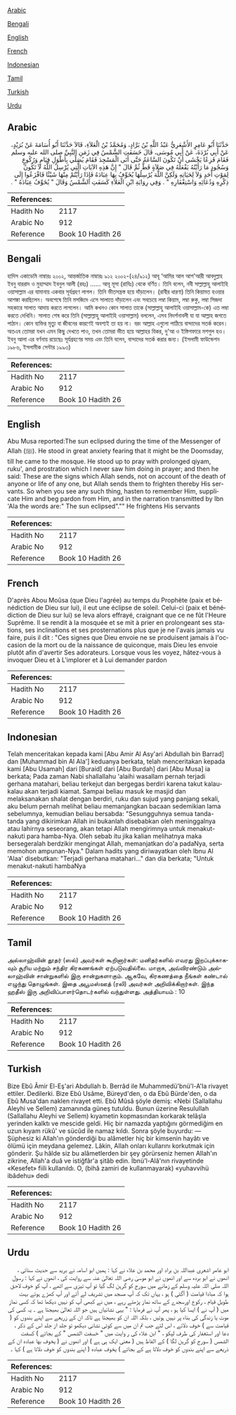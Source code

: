 [Arabic](#arabic)

[Bengali](#bengali)

[English](#english)

[French](#french)

[Indonesian](#indonesian)

[Tamil](#tamil)

[Turkish](#turkish)

[Urdu](#urdu)

## Arabic


<div dir="rtl" lang="ar" style={{fontSize:'larger',backgroundColor:'#f8f9fa',padding:20}}>
حَدَّثَنَا أَبُو عَامِرٍ الأَشْعَرِيُّ عَبْدُ اللَّهِ بْنُ بَرَّادٍ، وَمُحَمَّدُ بْنُ الْعَلاَءِ، قَالاَ حَدَّثَنَا أَبُو أُسَامَةَ عَنْ بُرَيْدٍ، عَنْ أَبِي بُرْدَةَ، عَنْ أَبِي مُوسَى، قَالَ خَسَفَتِ الشَّمْسُ فِي زَمَنِ النَّبِيِّ صلى الله عليه وسلم فَقَامَ فَزِعًا يَخْشَى أَنْ تَكُونَ السَّاعَةُ حَتَّى أَتَى الْمَسْجِدَ فَقَامَ يُصَلِّي بِأَطْوَلِ قِيَامٍ وَرُكُوعٍ وَسُجُودٍ مَا رَأَيْتُهُ يَفْعَلُهُ فِي صَلاَةٍ قَطُّ ثُمَّ قَالَ ‏"‏ إِنَّ هَذِهِ الآيَاتِ الَّتِي يُرْسِلُ اللَّهُ لاَ تَكُونُ لِمَوْتِ أَحَدٍ وَلاَ لِحَيَاتِهِ وَلَكِنَّ اللَّهَ يُرْسِلُهَا يُخَوِّفُ بِهَا عِبَادَهُ فَإِذَا رَأَيْتُمْ مِنْهَا شَيْئًا فَافْزَعُوا إِلَى ذِكْرِهِ وَدُعَائِهِ وَاسْتِغْفَارِهِ ‏"‏ ‏.‏ وَفِي رِوَايَةِ ابْنِ الْعَلاَءِ كَسَفَتِ الشَّمْسُ وَقَالَ ‏"‏ يُخَوِّفُ عِبَادَهُ ‏"‏ ‏.‏
</div>
<div style={{backgroundColor:'#f8f9fa',padding:20, marginBottom: 10}}><table> <thead> <tr> <th>References:</th> <th></th> </tr> </thead> <tbody><tr><td>Hadith No</td><td>2117</td></tr><tr><td>Arabic No</td><td>912</td></tr><tr><td>Reference</td><td>Book 10 Hadith 26</td></tr></tbody></table></div>

## Bengali


<div dir="ltr" lang="bn" style={{fontSize:'larger',backgroundColor:'#f8f9fa',padding:20}}>
হাদিস একাডেমি নাম্বারঃ ২০০২, আন্তর্জাতিক নাম্বারঃ ৯১২ ২০০২-(২৪/৯১২) আবূ ‘আমির আল আশ'আরী আবদুল্লাহ ইবনু বাররাদ ও মুহাম্মাদ ইবনুল আলী (রহঃ) ...... আবূ মূসা (রাযিঃ) থেকে বর্ণিত। তিনি বলেন, নবী সাল্লাল্লাহু আলাইহি ওয়াসাল্লাম এর যামানায় একবার সূর্যগ্রহণ লাগল। তিনি ভীতসন্ত্রস্ত হয়ে দাঁড়ালেন। (রাবীর ধারণা) তিনি কিয়ামত হওয়ার আশঙ্কা করছিলেন। অবশেষে তিনি মসজিদে এসে সালাতে দাঁড়ালেন এবং সবচেয়ে লম্বা কিয়াম, লম্বা রুকু, লম্বা সিজদা সহকারে সালাত আদায় করতে লাগলেন। আমি কখনও কোন সালাত তাকে (সাল্লাল্লাহু আলাইহি ওয়াসাল্লাম-কে) এত লম্বা করতে দেখিনি। সালাত শেষ করে তিনি (সাল্লাল্লাহু আলাইহি ওয়াসাল্লাম) বললেন, এসব নিদর্শনাবলী যা যা আল্লাহ জগতে পাঠান। কোন ব্যক্তির মৃত্যু বা জীবনের কারণেই অবশ্যই তা হয় না। বরং আল্লাহ এগুলো পাঠিয়ে বান্দাদের সতর্ক করেন। অতএব তোমরা যখন এমন কিছু দেখতে পাও, তখন তোমরা ভীত হয়ে আল্লাহর যিকর, দু'আ ও ইস্তিগফারে মশগুল হও। ইবনু আলা এর বর্ণনায় রয়েছেঃ সূর্যগ্রহণের সময় এবং তিনি বলেন, বান্দাদের সতর্ক করার জন্য। (ইসলামী ফাউন্ডেশন ১৯৮৬, ইসলামীক সেন্টার ১৯৯৩)
</div>
<div style={{backgroundColor:'#f8f9fa',padding:20, marginBottom: 10}}><table> <thead> <tr> <th>References:</th> <th></th> </tr> </thead> <tbody><tr><td>Hadith No</td><td>2117</td></tr><tr><td>Arabic No</td><td>912</td></tr><tr><td>Reference</td><td>Book 10 Hadith 26</td></tr></tbody></table></div>

## English


<div dir="ltr" lang="en" style={{fontSize:'larger',backgroundColor:'#f8f9fa',padding:20}}>
Abu Musa reported:The sun eclipsed during the time of the Messenger of Allah (ﷺ). He stood in great anxiety fearing that it might be the Doomsday, till he came to the mosque. He stood up to pray with prolonged qiyam, ruku', and prostration which I never saw him doing in prayer; and then he said: These are the signs which Allah sends, not on account of the death of anyone or life of any one, but Allah sends them to frighten thereby His servants. So when you see any such thing, hasten to remember Him, supplicate Him and beg pardon from Him, and in the narration transmitted by Ibn 'Ala the words are:" The sun eclipsed"."" He frightens His servants
</div>
<div style={{backgroundColor:'#f8f9fa',padding:20, marginBottom: 10}}><table> <thead> <tr> <th>References:</th> <th></th> </tr> </thead> <tbody><tr><td>Hadith No</td><td>2117</td></tr><tr><td>Arabic No</td><td>912</td></tr><tr><td>Reference</td><td>Book 10 Hadith 26</td></tr></tbody></table></div>

## French


<div dir="ltr" lang="fr" style={{fontSize:'larger',backgroundColor:'#f8f9fa',padding:20}}>
D'après Abou Moûsa (que Dieu l'agrée) au temps du Prophète (paix et bénédiction de Dieu sur lui), il eut une éclipse de soleil. Celui-ci (paix et bénédiction de Dieu sur lui) se leva alors effrayé, craignant que ce ne fût l'Heure Suprême. Il se rendit à la mosquée et se mit à prier en prolongeant ses stations, ses inclinations et ses prosternations plus que je ne l'avais jamais vu faire, puis il dit : "Ces signes que Dieu envoie ne se produisent jamais à l'occasion de la mort ou de la naissance de quiconque, mais Dieu les envoie plutôt afin d'avertir Ses adorateurs. Lorsque vous les voyez, hâtez-vous à invoquer Dieu et à L'implorer et à Lui demander pardon
</div>
<div style={{backgroundColor:'#f8f9fa',padding:20, marginBottom: 10}}><table> <thead> <tr> <th>References:</th> <th></th> </tr> </thead> <tbody><tr><td>Hadith No</td><td>2117</td></tr><tr><td>Arabic No</td><td>912</td></tr><tr><td>Reference</td><td>Book 10 Hadith 26</td></tr></tbody></table></div>

## Indonesian


<div dir="ltr" lang="id" style={{fontSize:'larger',backgroundColor:'#f8f9fa',padding:20}}>
Telah menceritakan kepada kami [Abu Amir Al Asy'ari Abdullah bin Barrad] dan [Muhammad bin Al Ala'] keduanya berkata, telah menceritakan kepada kami [Abu Usamah] dari [Buraid] dari [Abu Burdah] dari [Abu Musa] ia berkata; Pada zaman Nabi shallallahu 'alaihi wasallam pernah terjadi gerhana matahari, beliau terkejut dan bergegas berdiri karena takut kalau-kalau akan terjadi kiamat. Sampai beliau masuk ke masjid dan melaksanakan shalat dengan berdiri, ruku dan sujud yang panjang sekali, aku belum pernah melihat beliau memanjangkan bacaan sedemikian lama sebelumnya, kemudian beliau bersabda: "Sesungguhnya semua tanda-tanda yang dikirimkan Allah ini bukanlah disebabkan oleh meninggalnya atau lahirnya seseorang, akan tetapi Allah mengirimnya untuk menakut-nakuti para hamba-Nya. Oleh sebab itu jika kalian melihatnya maka bersegeralah berdzikir mengingat Allah, memanjatkan do'a padaNya, serta memohon ampunan-Nya." Dalam hadits yang diriwayatkan oleh Ibnu Al 'Alaa' disebutkan: "Terjadi gerhana matahari…" dan dia berkata; "Untuk menakut-nakuti hambaNya
</div>
<div style={{backgroundColor:'#f8f9fa',padding:20, marginBottom: 10}}><table> <thead> <tr> <th>References:</th> <th></th> </tr> </thead> <tbody><tr><td>Hadith No</td><td>2117</td></tr><tr><td>Arabic No</td><td>912</td></tr><tr><td>Reference</td><td>Book 10 Hadith 26</td></tr></tbody></table></div>

## Tamil


<div dir="ltr" lang="ta" style={{fontSize:'larger',backgroundColor:'#f8f9fa',padding:20}}>
அல்லாஹ்வின் தூதர் (ஸல்) அவர்கள் கூறினார்கள்: மனிதர்களில் எவரது இறப்புக்காகவும் சூரிய மற்றும் சந்திர கிரகணங்கள் ஏற்படுவதில்லை. மாறாக, அவ்விரண்டும் அல்லாஹ்வின் சான்றுகளில் இரு சான்றுகளாகும். ஆகவே, கிரகணத்தை நீங்கள் கண்டால் எழுந்து தொழுங்கள். இதை அபூமஸ்ஊத் (ரலி) அவர்கள் அறிவிக்கிறார்கள். இந்த ஹதீஸ் இரு அறிவிப்பாளர்தொடர்களில் வந்துள்ளது. அத்தியாயம் : 10
</div>
<div style={{backgroundColor:'#f8f9fa',padding:20, marginBottom: 10}}><table> <thead> <tr> <th>References:</th> <th></th> </tr> </thead> <tbody><tr><td>Hadith No</td><td>2117</td></tr><tr><td>Arabic No</td><td>912</td></tr><tr><td>Reference</td><td>Book 10 Hadith 26</td></tr></tbody></table></div>

## Turkish


<div dir="ltr" lang="tr" style={{fontSize:'larger',backgroundColor:'#f8f9fa',padding:20}}>
Bize Ebû Âmir El-Eş'ari Abdullah b. Berrâd ile Muhammedü'bnü'l-A'la rivayet ettiler. Dedilerki. Bize Ebû Usâme, Büreyd'den, o da Ebû Bürde'den, o da Ebû Musa'dan naklen rivayet etti. Ebû Mûsâ şöyle demiş: «Nebi (Sallallahu Aleyhi ve Sellem) zamanında güneş tutuldu. Bunun üzerine Resulullah (Sallallahu Aleyhi ve Sellem) kıyametin kopmasından korkarak telâşla yerinden kalktı ve mescide geldi. Hiç bir namazda yaptığını görmediğim en uzun kıyam rükû' ve sücûd ile namaz kıldı. Sonra şöyle buyurdu: — Şüphesiz ki Allah'ın gönderdiği bu alâmetler hiç bir kimsenin hayâtı ve ölümü için meydana gelemez. Lâkin, Allah onları kullarını korkutmak için gönderir. Şu hâlde siz bu alâmetlerden bir şey görürseniz hemen Allah'ın zikrine, Allah'a duâ ve istiğfâr'a şitâb edin. İbnü'l-Alâ'nın rivayetinde «Kesefet» fiili kullanıldı. O, (bihâ zamiri de kullanmayarak) «yuhavvihü ibâdehu» dedi
</div>
<div style={{backgroundColor:'#f8f9fa',padding:20, marginBottom: 10}}><table> <thead> <tr> <th>References:</th> <th></th> </tr> </thead> <tbody><tr><td>Hadith No</td><td>2117</td></tr><tr><td>Arabic No</td><td>912</td></tr><tr><td>Reference</td><td>Book 10 Hadith 26</td></tr></tbody></table></div>

## Urdu


<div dir="rtl" lang="ur" style={{fontSize:'larger',backgroundColor:'#f8f9fa',padding:20}}>
ابو عامر اشعری عبداللہ بن براد اور محمد بن علاء نے کہا : ہمیں ابو اسامہ نے برید سے حدیث سنائی ، انھوں نے ابو بردہ سے اور انھوں نے ابو موسیٰ رضی اللہ تعالیٰ عنہ سے روایت کی ، انھوں نے کہا : رسول اللہ صلی اللہ علیہ وسلم کے زمانے میں سورج کو گرہن لگ گیا تو آپ تیزی سے اٹھے ، آپ کو خوف لاحق ہوا کہ مبادا قیامت ( آگئی ) ہو ، یہاں تک کہ آپ مسجد میں تشریف لے آئے اور آپ کھڑے ہوئے بہت طویل قیام ، رکوع اورسجدے کے ساتھ نماز پڑھتے رہے ، میں نے کبھی آپ کو نہیں دیکھا تھا کہ کسی نماز میں ( آپ نے ) ایسا کیا ہو ، پھر آپ نے فرمایا : " یہی نشانیاں ہیں جو اللہ تعالیٰ بھیجتا ہے ۔ یہ کسی کی موت یا زندگی کی بناء پر نہیں ہوتیں ، بلکہ اللہ ان کو بھیجتا ہے تاکہ ان کے زریعے سے اپنے بندوں کو ( قیامت سے ) خوف دلائے ، اس لئے جب تم ان میں سے کوئی نشانی دیکھو تو جلد از جلد اس کے ذکر ، دعا اور استغفار کی طرف لپکو ، " ابن علاء کی ر وایت میں " خسفت الشمس " کے بجائے ) كسفت الشمس ( سورج کو گرہن لگا ) کے الفاظ ہیں ( معنی ایک ہی ہے ) اور انھوں نے ( يخوف بها عباده ان کے ذریعے سے اپنے بندوں کو خوف دلاتا ہے کے بجائے ) يخوف عباده ( اپنے بندوں کو خوف دلاتا ہے ) کہا ۔
</div>
<div style={{backgroundColor:'#f8f9fa',padding:20, marginBottom: 10}}><table> <thead> <tr> <th>References:</th> <th></th> </tr> </thead> <tbody><tr><td>Hadith No</td><td>2117</td></tr><tr><td>Arabic No</td><td>912</td></tr><tr><td>Reference</td><td>Book 10 Hadith 26</td></tr></tbody></table></div>